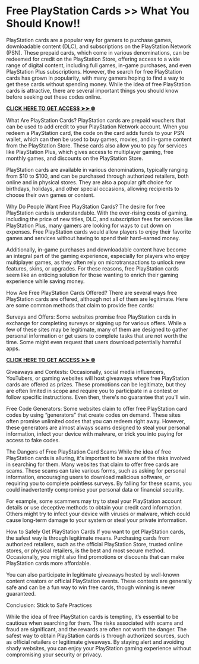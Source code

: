 # Free PlayStation Cards >> What You Should Know!!

PlayStation cards are a popular way for gamers to purchase games, downloadable content (DLC), and subscriptions on the PlayStation Network (PSN). These prepaid cards, which come in various denominations, can be redeemed for credit on the PlayStation Store, offering access to a wide range of digital content, including full games, in-game purchases, and even PlayStation Plus subscriptions. However, the search for free PlayStation cards has grown in popularity, with many gamers hoping to find a way to get these cards without spending money. While the idea of free PlayStation cards is attractive, there are several important things you should know before seeking out these codes online.

[**CLICK HERE TO GET ACCESS ➤➤ 🌐**](https://free-gift-card.raj-solution.com/ed952a6)

What Are PlayStation Cards?
PlayStation cards are prepaid vouchers that can be used to add credit to your PlayStation Network account. When you redeem a PlayStation card, the code on the card adds funds to your PSN wallet, which can then be used to buy games, movies, and in-game content from the PlayStation Store. These cards also allow you to pay for services like PlayStation Plus, which gives access to multiplayer gaming, free monthly games, and discounts on the PlayStation Store.

PlayStation cards are available in various denominations, typically ranging from $10 to $100, and can be purchased through authorized retailers, both online and in physical stores. They are also a popular gift choice for birthdays, holidays, and other special occasions, allowing recipients to choose their own games or content.

Why Do People Want Free PlayStation Cards?
The desire for free PlayStation cards is understandable. With the ever-rising costs of gaming, including the price of new titles, DLC, and subscription fees for services like PlayStation Plus, many gamers are looking for ways to cut down on expenses. Free PlayStation cards would allow players to enjoy their favorite games and services without having to spend their hard-earned money.

Additionally, in-game purchases and downloadable content have become an integral part of the gaming experience, especially for players who enjoy multiplayer games, as they often rely on microtransactions to unlock new features, skins, or upgrades. For these reasons, free PlayStation cards seem like an enticing solution for those wanting to enrich their gaming experience while saving money.

How Are Free PlayStation Cards Offered?
There are several ways free PlayStation cards are offered, although not all of them are legitimate. Here are some common methods that claim to provide free cards:

Surveys and Offers: Some websites promise free PlayStation cards in exchange for completing surveys or signing up for various offers. While a few of these sites may be legitimate, many of them are designed to gather personal information or get users to complete tasks that are not worth the time. Some might even request that users download potentially harmful apps.

[**CLICK HERE TO GET ACCESS ➤➤ 🌐**](https://free-gift-card.raj-solution.com/ed952a6)

Giveaways and Contests: Occasionally, social media influencers, YouTubers, or gaming websites will host giveaways where free PlayStation cards are offered as prizes. These promotions can be legitimate, but they are often limited in scope and require you to participate in a contest or follow specific instructions. Even then, there's no guarantee that you'll win.

Free Code Generators: Some websites claim to offer free PlayStation card codes by using “generators” that create codes on demand. These sites often promise unlimited codes that you can redeem right away. However, these generators are almost always scams designed to steal your personal information, infect your device with malware, or trick you into paying for access to fake codes.

The Dangers of Free PlayStation Card Scams
While the idea of free PlayStation cards is alluring, it's important to be aware of the risks involved in searching for them. Many websites that claim to offer free cards are scams. These scams can take various forms, such as asking for personal information, encouraging users to download malicious software, or requiring you to complete pointless surveys. By falling for these scams, you could inadvertently compromise your personal data or financial security.

For example, some scammers may try to steal your PlayStation account details or use deceptive methods to obtain your credit card information. Others might try to infect your device with viruses or malware, which could cause long-term damage to your system or steal your private information.

How to Safely Get PlayStation Cards
If you want to get PlayStation cards, the safest way is through legitimate means. Purchasing cards from authorized retailers, such as the official PlayStation Store, trusted online stores, or physical retailers, is the best and most secure method. Occasionally, you might also find promotions or discounts that can make PlayStation cards more affordable.

You can also participate in legitimate giveaways hosted by well-known content creators or official PlayStation events. These contests are generally safe and can be a fun way to win free cards, though winning is never guaranteed.

Conclusion: Stick to Safe Practices

While the idea of free PlayStation cards is tempting, it’s essential to be cautious when searching for them. The risks associated with scams and fraud are significant, and the rewards are often not worth the danger. The safest way to obtain PlayStation cards is through authorized sources, such as official retailers or legitimate giveaways. By staying alert and avoiding shady websites, you can enjoy your PlayStation gaming experience without compromising your security or privacy.
